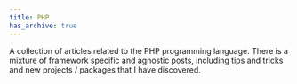 ```yaml
---
title: PHP
has_archive: true
---
```


A collection of articles related to the PHP programming language. There is a mixture of framework specific and agnostic posts, including tips and tricks and new projects / packages that I have discovered.